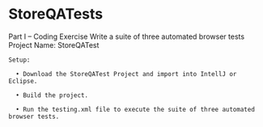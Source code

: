# StoreQATests

Part I – Coding Exercise
Write a suite of three automated browser tests
  Project Name: StoreQATest
  
    Setup:
    
      •	Download the StoreQATest Project and import into IntellJ or Eclipse.
      
      •	Build the project.
      
      •	Run the testing.xml file to execute the suite of three automated browser tests.
